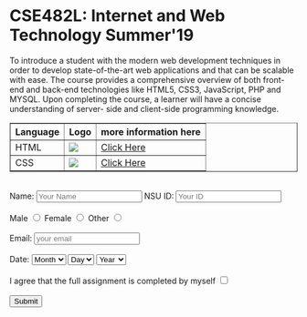 <!DOCTYPE html>
<html>
<head>
	<title>HTML Assignment</title>
</head>
<body>
	<h1> CSE482L: Internet and Web Technology Summer'19</h1>
	<div>
		<p>To introduce a student with the modern web development techniques in order to develop state-of-the-art web applications and that can be scalable with ease. The course provides a comprehensive overview of both front-end and back-end technologies like HTML5, CSS3, JavaScript, PHP and MYSQL. Upon completing the course, a learner will have a concise understanding of server- side and client-side programming knowledge.</p>
	</div>
	<div>
		<table border="1x">
			<thead>
				<tr>
					<th>Language</th>
					<th>Logo</th>
					<th>more information here</th>
				</tr>
			</thead>
			<tbody>
				<tr>
					<td>HTML</td>
					<td><img src="html.png"></td>
					<td><a href="https://en.wikipedia.org/wiki/HTML">Click Here</a></td>
				</tr>
				<tr>
					<td>CSS</td>
					<td><img src="css.png"></td>
					<td><a href="https://en.wikipedia.org/wiki/Cascading_Style_Sheets">Click Here</a></td>
				</tr>		
			</tbody>
		</table>
	</div>
	<br/>
	<form action="submit.html">	
    	<div>
      		<label for="name">Name:</label>
      		<input type="text" name="name" id="name" placeholder="Your Name" required />
      		<label for="nsu-id">NSU ID:</label>
      		<input type="text" name="nsu-id" id="nsu-id" placeholder="Your ID" required />
    	</div>
    	<br/>
    	<div>
        	<label for="radio-choice-1">Male</label>
        	<input type="radio" name="radio-choice" id="radio-choice-1" value="choice-1" />
       		<label for="radio-choice-2">Female</label>
       		<input type="radio" name="radio-choice" id="radio-choice-2" value="choice-2" />
       		<label for="radio-choice-3">Other</label>
        	<input type="radio" name="radio-choice" id="radio-choice-3" value="choice-3" />
     	</div>
     	<br/>
     	<div>
      		<label for="email">Email:</label>
      		<input type="email" name="email" id="email" required placeholder="your email">
    	</div>
    	<br/>
    	<div>
	      <label for="select-choice">Date:</label>
	      <select name="select-choice" id="select-choice">
	        <option value="0" selected disabled>Month</option>
	        <option value="may">May</option>
	        <option value="june">Jun</option>
	        <option value="july">Jul</option>
	        <option value="august">Aug</option>
	      </select>
	      <select name="date" id="day">
	        <option value="0" selected disabled>Day</option>
	        <option value="1">1</option>
	        <option value="2">2</option>
	        <option value="3">3</option>
	        <option value="4">4</option>
	        <option value="5">5</option>
	        <option value="6">6</option>
	        <option value="7">7</option>
	        <option value="8">8</option>
	        <option value="9">9</option>
	        <option value="10">10</option>
	        <option value="11">11</option>
	        <option value="12">12</option>
	        <option value="13">13</option>
	        <option value="14">14</option>
	        <option value="15">15</option>
	        <option value="16">16</option>
	        <option value="17">17</option>
	        <option value="18">18</option>
	        <option value="19">19</option>
	        <option value="20">20</option>
	        <option value="21">21</option>
	        <option value="22">22</option>
	        <option value="23">23</option>
	        <option value="24">24</option>
	        <option value="25">25</option>
	        <option value="26">26</option>
	        <option value="27">27</option>
	        <option value="28">28</option>
	        <option value="29">29</option>
	        <option value="30">30</option>
	        <option value="31">31</option>
	      </select>
	      <select name="year" id="year">
	        <option value="0" selected disabled>Year</option>
	        <option value="2019">2019</option>
	      </select>
    </div>
    <br/>
    <div>
      <label for="checkbox" >I agree that the full assignment is completed by myself</label>
      <input type="checkbox" name="checkbox" id="checkbox" required>
    </div>
    <br/>
    <div>
      <input type="submit" value="Submit" / action="https://github.com/NeloyNSU/CSE482_Summer-19_Section7?">
    </div>
	</form>

</body>
</html>
